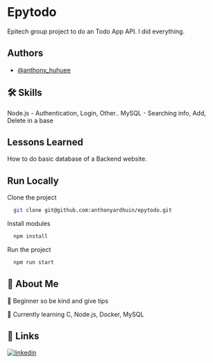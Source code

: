 
# Epytodo

Epitech group project to do an Todo App API.
I did everything.


## Authors

- [@anthony_huhuee](https://github.com/anthonyhuhuee)


## 🛠 Skills
Node.js - Authentication, Login, Other..
MySQL - Searching info, Add, Delete in a base

## Lessons Learned

How to do basic database of a Backend website.

## Run Locally

Clone the project

```bash
  git clone git@github.com:anthonyardhuin/epytodo.git
```

Install modules

```bash
  npm install
```

Run the project

```bash
  npm run start
```


## 🚀 About Me

💬 Beginner so be kind and give tips

🧠 Currently learning C, Node.js, Docker, MySQL



## 🔗 Links
[![linkedin](https://img.shields.io/badge/linkedin-0A66C2?style=for-the-badge&logo=linkedin&logoColor=white)](https://www.linkedin.com/in/anthony-ardhuin-600505270/)

